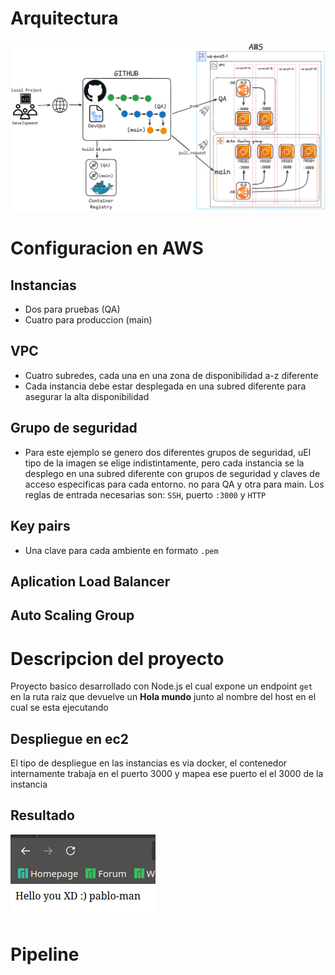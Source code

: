 # Arquitectura
![Architecture Diagram](./public/img/architecture_diagram.png "diagram")
# Configuracion en AWS
## Instancias
* Dos para pruebas (QA)
* Cuatro para produccion (main)

## VPC
* Cuatro subredes, cada una en una zona de disponibilidad a-z diferente
* Cada instancia debe estar desplegada en una subred diferente para asegurar la alta disponibilidad
## Grupo de seguridad
* Para este ejemplo se genero dos diferentes grupos de seguridad, uEl tipo de la imagen se elige indistintamente, pero cada instancia se la desplego en una subred diferente con grupos de seguridad y claves de acceso especificas para cada entorno.
no para QA y otra para main. Los reglas de entrada necesarias son: `SSH`, puerto `:3000` y `HTTP`
## Key pairs
* Una clave para cada ambiente en formato `.pem`
## Aplication Load Balancer

## Auto Scaling Group

# Descripcion del proyecto
Proyecto basico desarrollado con Node.js el cual expone un endpoint `get` en la ruta raiz que devuelve un **Hola mundo** junto al nombre del host en el cual se esta ejecutando
## Despliegue en ec2
El tipo de despliegue en las instancias es via docker, el contenedor internamente trabaja en el puerto 3000 y mapea ese puerto el el 3000 de la instancia
## Resultado
![Resultado end-point](./public/img/result.png "Hello")
# Pipeline
